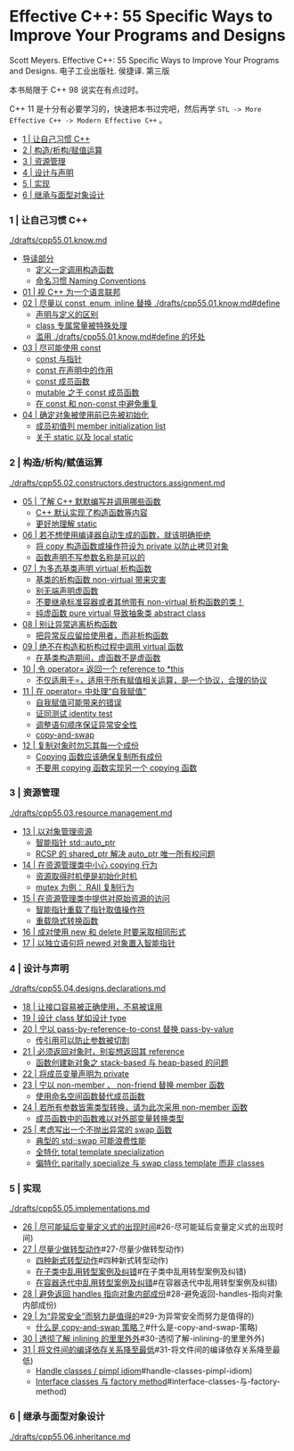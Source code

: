 # Effective C++: 55 Specific Ways to Improve Your Programs and Designs

Scott Meyers. Effective C++: 55 Specific Ways to Improve Your Programs and Designs. 电子工业出版社. 侯捷译. 第三版

本书局限于 C++ 98 说实在有点过时。

C++ 11 是十分有必要学习的，快速把本书过完吧，然后再学 `STL -> More Effective C++ -> Modern Effective C++` 。

<!-- @import "[TOC]" {cmd="toc" depthFrom=3 depthTo=6 orderedList=false} -->

<!-- code_chunk_output -->

- [1 | 让自己习惯 C++](#1-让自己习惯-c)
- [2 | 构造/析构/赋值运算](#2-构造析构赋值运算)
- [3 | 资源管理](#3-资源管理)
- [4 | 设计与声明](#4-设计与声明)
- [5 | 实现](#5-实现)
- [6 | 继承与面型对象设计](#6-继承与面型对象设计)

<!-- /code_chunk_output -->

### 1 | 让自己习惯 C++

[./drafts/cpp55.01.know.md](./drafts/cpp55.01.know.md)

- [导读部分](./drafts/cpp55.01.know.md#导读部分)
  - [定义一定调用构造函数](./drafts/cpp55.01.know.md#定义一定调用构造函数)
  - [命名习惯 Naming Conventions](./drafts/cpp55.01.know.md#命名习惯-naming-conventions)
- [01 | 视 C++ 为一个语言联邦](./drafts/cpp55.01.know.md#01-视-c-为一个语言联邦)
- [02 | 尽量以 const, enum, inline 替换 ./drafts/cpp55.01.know.md#define](#02-尽量以-const-enum-inline-替换-define)
  - [声明与定义的区别](./drafts/cpp55.01.know.md#声明与定义的区别)
  - [class 专属常量被特殊处理](./drafts/cpp55.01.know.md#class-专属常量被特殊处理)
  - [滥用 ./drafts/cpp55.01.know.md#define 的坏处](#滥用-define-的坏处)
- [03 | 尽可能使用 const](./drafts/cpp55.01.know.md#03-尽可能使用-const)
  - [const 与指针](./drafts/cpp55.01.know.md#const-与指针)
  - [const 在声明中的作用](./drafts/cpp55.01.know.md#const-在声明中的作用)
  - [const 成员函数](./drafts/cpp55.01.know.md#const-成员函数)
  - [mutable 之于 const 成员函数](./drafts/cpp55.01.know.md#mutable-之于-const-成员函数)
  - [在 const 和 non-const 中避免重复](./drafts/cpp55.01.know.md#在-const-和-non-const-中避免重复)
- [04 | 确定对象被使用前已先被初始化](./drafts/cpp55.01.know.md#04-确定对象被使用前已先被初始化)
  - [成员初值列 member initialization list](./drafts/cpp55.01.know.md#成员初值列-member-initialization-list)
  - [关于 static 以及 local static](./drafts/cpp55.01.know.md#关于-static-以及-local-static)

### 2 | 构造/析构/赋值运算

[./drafts/cpp55.02.constructors.destructors.assignment.md](./drafts/cpp55.02.constructors.destructors.assignment.md)

- [05 | 了解 C++ 默默编写并调用哪些函数](./drafts/cpp55.02.constructors.destructors.assignment.md#05-了解-c-默默编写并调用哪些函数)
  - [C++ 默认实现了构造函数等内容](./drafts/cpp55.02.constructors.destructors.assignment.md#c-默认实现了构造函数等内容)
  - [更好地理解 static](./drafts/cpp55.02.constructors.destructors.assignment.md#更好地理解-static)
- [06 | 若不想使用编译器自动生成的函数，就该明确拒绝](./drafts/cpp55.02.constructors.destructors.assignment.md#06-若不想使用编译器自动生成的函数就该明确拒绝)
  - [将 copy 构造函数或操作符设为 private 以防止拷贝对象](./drafts/cpp55.02.constructors.destructors.assignment.md#将-copy-构造函数或操作符设为-private-以防止拷贝对象)
  - [函数声明不写参数名称是可以的](./drafts/cpp55.02.constructors.destructors.assignment.md#函数声明不写参数名称是可以的)
- [07 | 为多态基类声明 virtual 析构函数](./drafts/cpp55.02.constructors.destructors.assignment.md#07-为多态基类声明-virtual-析构函数)
  - [基类的析构函数 non-virtual 带来灾害](./drafts/cpp55.02.constructors.destructors.assignment.md#基类的析构函数-non-virtual-带来灾害)
  - [别无端声明虚函数](./drafts/cpp55.02.constructors.destructors.assignment.md#别无端声明虚函数)
  - [不要继承标准容器或者其他带有 non-virtual 析构函数的类！](./drafts/cpp55.02.constructors.destructors.assignment.md#不要继承标准容器或者其他带有-non-virtual-析构函数的类)
  - [纯虚函数 pure virtual 导致抽象类 abstract class](./drafts/cpp55.02.constructors.destructors.assignment.md#纯虚函数-pure-virtual-导致抽象类-abstract-class)
- [08 | 别让异常逃离析构函数](./drafts/cpp55.02.constructors.destructors.assignment.md#08-别让异常逃离析构函数)
  - [把异常反应留给使用者，而非析构函数](./drafts/cpp55.02.constructors.destructors.assignment.md#把异常反应留给使用者而非析构函数)
- [09 | 绝不在构造和析构过程中调用 virtual 函数](./drafts/cpp55.02.constructors.destructors.assignment.md#09-绝不在构造和析构过程中调用-virtual-函数)
  - [在基类构造期间，虚函数不是虚函数](./drafts/cpp55.02.constructors.destructors.assignment.md#在基类构造期间虚函数不是虚函数)
- [10 | 令 operator= 返回一个 reference to *this](./drafts/cpp55.02.constructors.destructors.assignment.md#10-令-operator-返回一个-reference-to-this)
  - [不仅适用于=，适用于所有赋值相关运算，是一个协议，合理的协议](./drafts/cpp55.02.constructors.destructors.assignment.md#不仅适用于适用于所有赋值相关运算是一个协议合理的协议)
- [11 | 在 operator= 中处理“自我赋值”](./drafts/cpp55.02.constructors.destructors.assignment.md#11-在-operator-中处理自我赋值)
  - [自我赋值可能带来的错误](./drafts/cpp55.02.constructors.destructors.assignment.md#自我赋值可能带来的错误)
  - [证同测试 identity test](./drafts/cpp55.02.constructors.destructors.assignment.md#证同测试-identity-test)
  - [调整语句顺序保证异常安全性](./drafts/cpp55.02.constructors.destructors.assignment.md#调整语句顺序保证异常安全性)
  - [copy-and-swap](./drafts/cpp55.02.constructors.destructors.assignment.md#copy-and-swap)
- [12 | 复制对象时勿忘其每一个成份](./drafts/cpp55.02.constructors.destructors.assignment.md#12-复制对象时勿忘其每一个成份)
  - [Copying 函数应该确保复制所有成份](./drafts/cpp55.02.constructors.destructors.assignment.md#copying-函数应该确保复制所有成份)
  - [不要用 copying 函数实现另一个 copying 函数](./drafts/cpp55.02.constructors.destructors.assignment.md#不要用-copying-函数实现另一个-copying-函数)

### 3 | 资源管理

[./drafts/cpp55.03.resource.management.md](./drafts/cpp55.03.resource.management.md)

- [13 | 以对象管理资源](./drafts/cpp55.03.resource.management.md#13-以对象管理资源)
  - [智能指针 std::auto_ptr](./drafts/cpp55.03.resource.management.md#智能指针-stdauto_ptr)
  - [RCSP 的 shared_ptr 解决 auto_ptr 唯一所有权问题](./drafts/cpp55.03.resource.management.md#rcsp-的-shared_ptr-解决-auto_ptr-唯一所有权问题)
- [14 | 在资源管理类中小心 copying 行为](./drafts/cpp55.03.resource.management.md#14-在资源管理类中小心-copying-行为)
  - [资源取得时机便是初始化时机](./drafts/cpp55.03.resource.management.md#资源取得时机便是初始化时机)
  - [mutex 为例： RAII 复制行为](./drafts/cpp55.03.resource.management.md#mutex-为例-raii-复制行为)
- [15 | 在资源管理类中提供对原始资源的访问](./drafts/cpp55.03.resource.management.md#15-在资源管理类中提供对原始资源的访问)
  - [智能指针重载了指针取值操作符](./drafts/cpp55.03.resource.management.md#智能指针重载了指针取值操作符)
  - [重载隐式转换函数](./drafts/cpp55.03.resource.management.md#重载隐式转换函数)
- [16 | 成对使用 new 和 delete 时要采取相同形式](./drafts/cpp55.03.resource.management.md#16-成对使用-new-和-delete-时要采取相同形式)
- [17 | 以独立语句将 newed 对象置入智能指针](./drafts/cpp55.03.resource.management.md#17-以独立语句将-newed-对象置入智能指针)

### 4 | 设计与声明

[./drafts/cpp55.04.designs.declarations.md](./drafts/cpp55.04.designs.declarations.md)

- [18 | 让接口容易被正确使用，不易被误用](./drafts/cpp55.04.designs.declarations.md#18-让接口容易被正确使用不易被误用)
- [19 | 设计 class 犹如设计 type](./drafts/cpp55.04.designs.declarations.md#19-设计-class-犹如设计-type)
- [20 | 宁以 pass-by-reference-to-const 替换 pass-by-value](./drafts/cpp55.04.designs.declarations.md#20-宁以-pass-by-reference-to-const-替换-pass-by-value)
  - [传引用可以防止参数被切割](./drafts/cpp55.04.designs.declarations.md#传引用可以防止参数被切割)
- [21 | 必须返回对象时，别妄想返回其 reference](./drafts/cpp55.04.designs.declarations.md#21-必须返回对象时别妄想返回其-reference)
  - [函数创建新对象之 stack-based 与 heap-based 的问题](./drafts/cpp55.04.designs.declarations.md#函数创建新对象之-stack-based-与-heap-based-的问题)
- [22 | 将成员变量声明为 private](./drafts/cpp55.04.designs.declarations.md#22-将成员变量声明为-private)
- [23 | 宁以 non-member 、 non-friend 替换 member 函数](./drafts/cpp55.04.designs.declarations.md#23-宁以-non-member-non-friend-替换-member-函数)
  - [使用命名空间函数替代成员函数](./drafts/cpp55.04.designs.declarations.md#使用命名空间函数替代成员函数)
- [24 | 若所有参数皆需类型转换，请为此次采用 non-member 函数](./drafts/cpp55.04.designs.declarations.md#24-若所有参数皆需类型转换请为此次采用-non-member-函数)
  - [成员函数中的函数难以对外部变量转换类型](./drafts/cpp55.04.designs.declarations.md#成员函数中的函数难以对外部变量转换类型)
- [25 | 考虑写出一个不抛出异常的 swap 函数](./drafts/cpp55.04.designs.declarations.md#25-考虑写出一个不抛出异常的-swap-函数)
  - [典型的 std::swap 可能浪费性能](./drafts/cpp55.04.designs.declarations.md#典型的-stdswap-可能浪费性能)
  - [全特化 total template specialization](./drafts/cpp55.04.designs.declarations.md#全特化-total-template-specialization)
  - [偏特化 paritally specialize 与 swap class template 而非 classes](./drafts/cpp55.04.designs.declarations.md#偏特化-paritally-specialize-与-swap-class-template-而非-classes)

### 5 | 实现

[./drafts/cpp55.05.implementations.md](./drafts/cpp55.05.implementations.md)

- [26 | 尽可能延后变量定义式的出现时间](./drafts/cpp55.05.implementations.md)#26-尽可能延后变量定义式的出现时间)
- [27 | 尽量少做转型动作](./drafts/cpp55.05.implementations.md)#27-尽量少做转型动作)
  - [四种新式转型动作](./drafts/cpp55.05.implementations.md)#四种新式转型动作)
  - [在子类中乱用转型案例及纠错](./drafts/cpp55.05.implementations.md)#在子类中乱用转型案例及纠错)
  - [在容器迭代中乱用转型案例及纠错](./drafts/cpp55.05.implementations.md)#在容器迭代中乱用转型案例及纠错)
- [28 | 避免返回 handles 指向对象内部成份](./drafts/cpp55.05.implementations.md)#28-避免返回-handles-指向对象内部成份)
- [29 | 为“异常安全”而努力是值得的](./drafts/cpp55.05.implementations.md)#29-为异常安全而努力是值得的)
  - [什么是 copy-and-swap 策略？](./drafts/cpp55.05.implementations.md)#什么是-copy-and-swap-策略)
- [30 | 透彻了解 inlining 的里里外外](./drafts/cpp55.05.implementations.md)#30-透彻了解-inlining-的里里外外)
- [31 | 将文件间的编译依存关系降至最低](./drafts/cpp55.05.implementations.md)#31-将文件间的编译依存关系降至最低)
  - [Handle classes / pimpl idiom](./drafts/cpp55.05.implementations.md)#handle-classes-pimpl-idiom)
  - [Interface classes 与 factory method](./drafts/cpp55.05.implementations.md)#interface-classes-与-factory-method)

### 6 | 继承与面型对象设计

[./drafts/cpp55.06.inheritance.md](./drafts/cpp55.06.inheritance.md)

